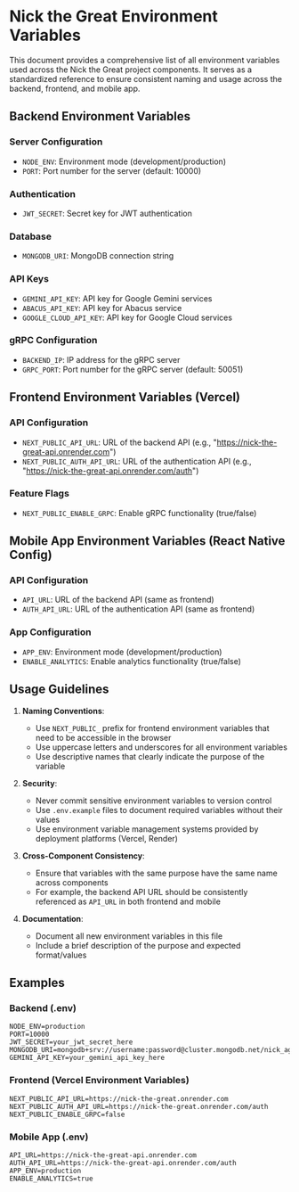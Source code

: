 # Nick the Great Environment Variables

This document provides a comprehensive list of all environment variables used across the Nick the Great project components. It serves as a standardized reference to ensure consistent naming and usage across the backend, frontend, and mobile app.

## Backend Environment Variables

### Server Configuration
- `NODE_ENV`: Environment mode (development/production)
- `PORT`: Port number for the server (default: 10000)

### Authentication
- `JWT_SECRET`: Secret key for JWT authentication

### Database
- `MONGODB_URI`: MongoDB connection string

### API Keys
- `GEMINI_API_KEY`: API key for Google Gemini services
- `ABACUS_API_KEY`: API key for Abacus service
- `GOOGLE_CLOUD_API_KEY`: API key for Google Cloud services

### gRPC Configuration
- `BACKEND_IP`: IP address for the gRPC server
- `GRPC_PORT`: Port number for the gRPC server (default: 50051)

## Frontend Environment Variables (Vercel)

### API Configuration
- `NEXT_PUBLIC_API_URL`: URL of the backend API (e.g., "https://nick-the-great-api.onrender.com")
- `NEXT_PUBLIC_AUTH_API_URL`: URL of the authentication API (e.g., "https://nick-the-great-api.onrender.com/auth")

### Feature Flags
- `NEXT_PUBLIC_ENABLE_GRPC`: Enable gRPC functionality (true/false)

## Mobile App Environment Variables (React Native Config)

### API Configuration
- `API_URL`: URL of the backend API (same as frontend)
- `AUTH_API_URL`: URL of the authentication API (same as frontend)

### App Configuration
- `APP_ENV`: Environment mode (development/production)
- `ENABLE_ANALYTICS`: Enable analytics functionality (true/false)

## Usage Guidelines

1. **Naming Conventions**:
   - Use `NEXT_PUBLIC_` prefix for frontend environment variables that need to be accessible in the browser
   - Use uppercase letters and underscores for all environment variables
   - Use descriptive names that clearly indicate the purpose of the variable

2. **Security**:
   - Never commit sensitive environment variables to version control
   - Use `.env.example` files to document required variables without their values
   - Use environment variable management systems provided by deployment platforms (Vercel, Render)

3. **Cross-Component Consistency**:
   - Ensure that variables with the same purpose have the same name across components
   - For example, the backend API URL should be consistently referenced as `API_URL` in both frontend and mobile

4. **Documentation**:
   - Document all new environment variables in this file
   - Include a brief description of the purpose and expected format/values

## Examples

### Backend (.env)
```
NODE_ENV=production
PORT=10000
JWT_SECRET=your_jwt_secret_here
MONGODB_URI=mongodb+srv://username:password@cluster.mongodb.net/nick_agent
GEMINI_API_KEY=your_gemini_api_key_here
```

### Frontend (Vercel Environment Variables)
```
NEXT_PUBLIC_API_URL=https://nick-the-great.onrender.com
NEXT_PUBLIC_AUTH_API_URL=https://nick-the-great.onrender.com/auth
NEXT_PUBLIC_ENABLE_GRPC=false
```

### Mobile App (.env)
```
API_URL=https://nick-the-great-api.onrender.com
AUTH_API_URL=https://nick-the-great-api.onrender.com/auth
APP_ENV=production
ENABLE_ANALYTICS=true
